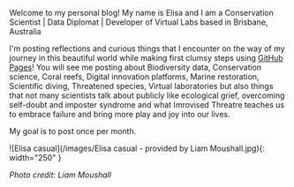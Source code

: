 Welcome to my personal blog! 
My name is Elisa and I am a Conservation Scientist | Data Diplomat | Developer of Virtual Labs based in Brisbane, Australia

I'm posting reflections and curious things that I encounter on the way of my journey in this beautiful world while making first clumsy steps using [GitHub Pages](https://docs.github.com/en/pages/quickstart "Intro to using GitHub Pages")! You will see me posting about Biodiversity data, Conservation science, Coral reefs, Digital innovation platforms, Marine restoration, Scientific diving, Threatened species, Virtual laboratories but also things that not many scientists talk about publicly like ecological grief, overcoming self-doubt and imposter syndrome and what Imrovised Threatre teaches us to embrace failure and bring more play and joy into our lives.

My goal is to post once per month.

![Elisa casual](/images/Elisa casual - provided by Liam Moushall.jpg){: width="250" }

*Photo credit: Liam Moushall*
